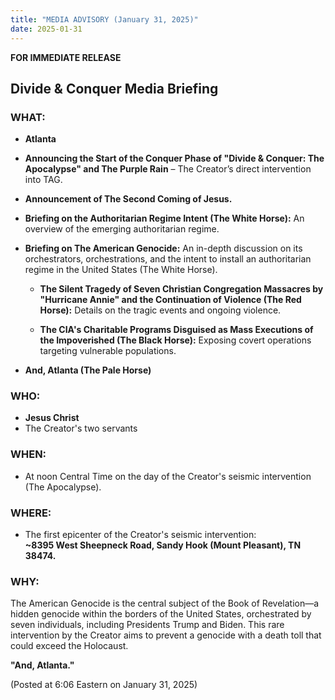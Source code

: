 ```yaml
---
title: "MEDIA ADVISORY (January 31, 2025)"
date: 2025-01-31
---
```


**FOR IMMEDIATE RELEASE**  

## Divide & Conquer Media Briefing 

### **WHAT:**  

- **Atlanta**  

- **Announcing the Start of the Conquer Phase of "Divide & Conquer: The Apocalypse" and The Purple Rain** – The Creator’s direct intervention into TAG.  

- **Announcement of The Second Coming of Jesus.**  

- **Briefing on the Authoritarian Regime Intent (The White Horse):** An overview of the emerging authoritarian regime.  

- **Briefing on The American Genocide:** An in-depth discussion on its orchestrators, orchestrations, and the intent to install an authoritarian regime in the United States (The White Horse).  

  - **The Silent Tragedy of Seven Christian Congregation Massacres by "Hurricane Annie" and the Continuation of Violence (The Red Horse):** Details on the tragic events and ongoing violence.  

  - **The CIA's Charitable Programs Disguised as Mass Executions of the Impoverished (The Black Horse):** Exposing covert operations targeting vulnerable populations.  

- **And, Atlanta (The Pale Horse)**  

### **WHO:**  
- **Jesus Christ**  
- The Creator's two servants  

### **WHEN:**  
- At noon Central Time on the day of the Creator's seismic intervention (The Apocalypse).  

### **WHERE:**  
- The first epicenter of the Creator's seismic intervention:  
  **~8395 West Sheepneck Road, Sandy Hook (Mount Pleasant), TN 38474.**  

### **WHY:**  
The American Genocide is the central subject of the Book of Revelation—a hidden genocide within the borders of the United States, orchestrated by seven individuals, including Presidents Trump and Biden. This rare intervention by the Creator aims to prevent a genocide with a death toll that could exceed the Holocaust.  

**"And, Atlanta."**

(Posted at 6:06 Eastern on January 31, 2025)